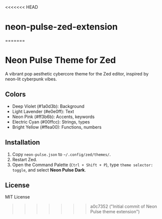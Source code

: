 <<<<<<< HEAD
# neon-pulse-zed-extension
=======
# Neon Pulse Theme for Zed

A vibrant pop aesthetic cybercore theme for the Zed editor, inspired by neon-lit cyberpunk vibes.

## Colors
- Deep Violet (#1a0d3b): Background
- Light Lavender (#e0e0ff): Text
- Neon Pink (#ff3b6b): Accents, keywords
- Electric Cyan (#00ffcc): Strings, types
- Bright Yellow (#ffea00): Functions, numbers

## Installation
1. Copy `neon-pulse.json` to `~/.config/zed/themes/`.
2. Restart Zed.
3. Open the Command Palette (`Ctrl + Shift + P`), type `theme selector: toggle`, and select **Neon Pulse Dark**.

## License
MIT License
>>>>>>> a0c7352 ("Initial commit of Neon Pulse theme extension")
